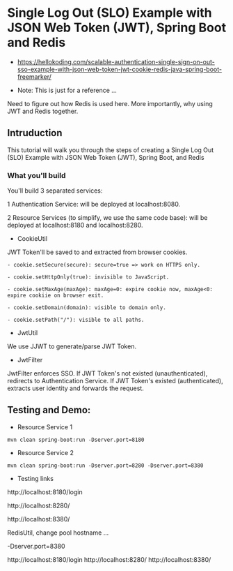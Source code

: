 
# Single Log Out (SLO) Example with JSON Web Token (JWT), Spring Boot and Redis

- https://hellokoding.com/scalable-authentication-single-sign-on-out-sso-example-with-json-web-token-jwt-cookie-redis-java-spring-boot-freemarker/

- Note: This is just for a reference ...

Need to figure out how Redis is used here. More importantly, why using JWT and Redis together.


## Intruduction

This tutorial will walk you through the steps of creating a Single Log Out (SLO) Example with JSON Web Token (JWT), Spring Boot, and Redis

### What you'll build
You'll build 3 separated services:

1 Authentication Service: will be deployed at localhost:8080.

2 Resource Services (to simplify, we use the same code base): will be deployed at localhost:8180 and localhost:8280.


- CookieUtil

JWT Token'll be saved to and extracted from browser cookies.

    - cookie.setSecure(secure): secure=true => work on HTTPS only.

    - cookie.setHttpOnly(true): invisible to JavaScript.

    - cookie.setMaxAge(maxAge): maxAge=0: expire cookie now, maxAge<0: expire cookiie on browser exit.

    - cookie.setDomain(domain): visible to domain only.

    - cookie.setPath("/"): visible to all paths.


- JwtUtil

We use JJWT to generate/parse JWT Token.

- JwtFilter

JwtFilter enforces SSO. If JWT Token's not existed (unauthenticated), redirects to Authentication Service. If JWT Token's existed (authenticated), extracts user identity and forwards the request.


## Testing and Demo:

- Resource Service 1

`mvn clean spring-boot:run -Dserver.port=8180`

- Resource Service 2

`mvn clean spring-boot:run -Dserver.port=8280
-Dserver.port=8380`

- Testing links

http://localhost:8180/login

http://localhost:8280/

http://localhost:8380/





RedisUtil, change pool hostname ...

-Dserver.port=8380

http://localhost:8180/login
http://localhost:8280/
http://localhost:8380/
